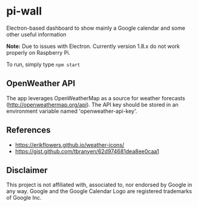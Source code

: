 # pi-wall
Electron-based dashboard to show mainly a Google calendar and some other useful information

**Note:** Due to issues with Electron. Currently version 1.8.x do not work properly on Raspberry Pi.

To run, simply type `npm start`

## OpenWeather API
The app leverages OpenWeatherMap as a source for weather forecasts (http://openweathermap.org/api). The API key should be stored in an environment variable named 'openweather-api-key'.

## References
* https://erikflowers.github.io/weather-icons/
* https://gist.github.com/tbranyen/62d974681dea8ee0caa1

## Disclaimer
This project is not affiliated with, associated to, nor endorsed by Google in any way. Google and the Google Calendar Logo are registered trademarks of Google Inc.
